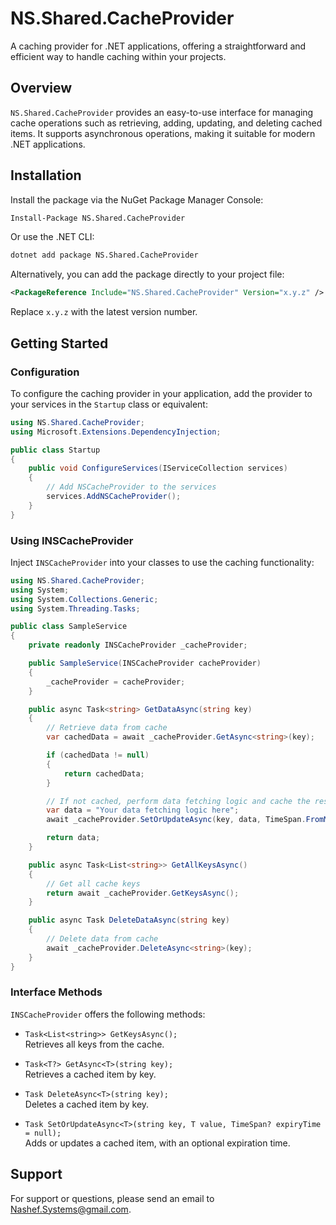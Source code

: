 # NS.Shared.CacheProvider

A caching provider for .NET applications, offering a straightforward and efficient way to handle caching within your projects.

## Overview

`NS.Shared.CacheProvider` provides an easy-to-use interface for managing cache operations such as retrieving, adding, updating, and deleting cached items. It supports asynchronous operations, making it suitable for modern .NET applications.

## Installation

Install the package via the NuGet Package Manager Console:

```bash
Install-Package NS.Shared.CacheProvider
```

Or use the .NET CLI:

```bash
dotnet add package NS.Shared.CacheProvider
```

Alternatively, you can add the package directly to your project file:

```xml
<PackageReference Include="NS.Shared.CacheProvider" Version="x.y.z" />
```

Replace `x.y.z` with the latest version number.

## Getting Started

### Configuration

To configure the caching provider in your application, add the provider to your services in the `Startup` class or equivalent:

```csharp
using NS.Shared.CacheProvider;
using Microsoft.Extensions.DependencyInjection;

public class Startup
{
    public void ConfigureServices(IServiceCollection services)
    {
        // Add NSCacheProvider to the services
        services.AddNSCacheProvider();
    }
}
```

### Using INSCacheProvider

Inject `INSCacheProvider` into your classes to use the caching functionality:

```csharp
using NS.Shared.CacheProvider;
using System;
using System.Collections.Generic;
using System.Threading.Tasks;

public class SampleService
{
    private readonly INSCacheProvider _cacheProvider;

    public SampleService(INSCacheProvider cacheProvider)
    {
        _cacheProvider = cacheProvider;
    }

    public async Task<string> GetDataAsync(string key)
    {
        // Retrieve data from cache
        var cachedData = await _cacheProvider.GetAsync<string>(key);

        if (cachedData != null)
        {
            return cachedData;
        }

        // If not cached, perform data fetching logic and cache the result
        var data = "Your data fetching logic here";
        await _cacheProvider.SetOrUpdateAsync(key, data, TimeSpan.FromMinutes(10));

        return data;
    }

    public async Task<List<string>> GetAllKeysAsync()
    {
        // Get all cache keys
        return await _cacheProvider.GetKeysAsync();
    }

    public async Task DeleteDataAsync(string key)
    {
        // Delete data from cache
        await _cacheProvider.DeleteAsync<string>(key);
    }
}
```

### Interface Methods

`INSCacheProvider` offers the following methods:

- `Task<List<string>> GetKeysAsync();`  
  Retrieves all keys from the cache.

- `Task<T?> GetAsync<T>(string key);`  
  Retrieves a cached item by key.

- `Task DeleteAsync<T>(string key);`  
  Deletes a cached item by key.

- `Task SetOrUpdateAsync<T>(string key, T value, TimeSpan? expiryTime = null);`  
  Adds or updates a cached item, with an optional expiration time.

## Support

For support or questions, please send an email to [Nashef.Systems@gmail.com](mailto:Nashef.Systems@gmail.com).
